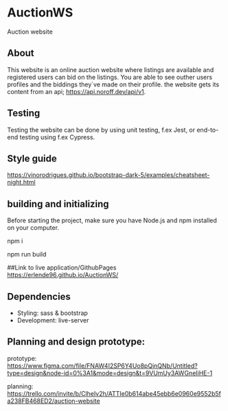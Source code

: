# AuctionWS
Auction website

## About
This website is an online auction website where listings are available and registered users can bid on the listings. You are able to see outher users profiles and the biddings they´ve made on their profile. the website gets its content from an api; https://api.noroff.dev/api/v1.

## Testing
Testing the website can be done by using unit testing, f.ex Jest, or end-to-end testing using f.ex Cypress.

## Style guide
https://vinorodrigues.github.io/bootstrap-dark-5/examples/cheatsheet-night.html

## building and initializing
Before starting the project, make sure you have Node.js and npm installed on your computer.

npm i

npm run build


##Link to live application/GithubPages
https://erlende96.github.io/AuctionWS/

## Dependencies

- Styling: sass & bootstrap
- Development: live-server


## Planning and design prototype:
prototype: https://www.figma.com/file/FNAW4I2SP6Y4Uo8pQjnQNb/Untitled?type=design&node-id=0%3A1&mode=design&t=9VUmUy3AWGneIiHE-1

planning: https://trello.com/invite/b/ClheIv2h/ATTIe0b614abe45ebb6e0960e9552b5fa238FB468ED2/auction-website


